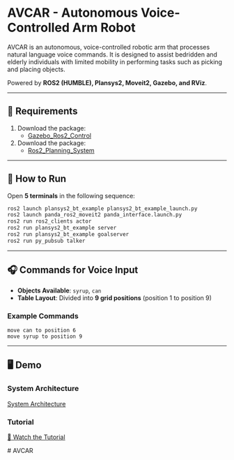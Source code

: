 # AVCAR - Autonomous Voice-Controlled Arm Robot  
AVCAR is an autonomous, voice-controlled robotic arm that processes natural language voice commands. It is designed to assist bedridden and elderly individuals with limited mobility in performing tasks such as picking and placing objects.  

Powered by **ROS2 (HUMBLE), Plansys2, Moveit2, Gazebo, and RViz**.  

---

## 📌 Requirements  
1. Download the package:  
   - [Gazebo_Ros2_Control](https://github.com/ros-controls/gazebo_ros2_control/blob/master/doc/index.rst)  
2. Download the package:  
   - [Ros2_Planning_System](https://github.com/PlanSys2/ros2_planning_system.git)  

---

## 🚀 How to Run  

Open **5 terminals** in the following sequence:

```bash
ros2 launch plansys2_bt_example plansys2_bt_example_launch.py
ros2 launch panda_ros2_moveit2 panda_interface.launch.py
ros2 run ros2_clients actor
ros2 run plansys2_bt_example server
ros2 run plansys2_bt_example goalserver
ros2 run py_pubsub talker
```

---

## 🎧 Commands for Voice Input  
- **Objects Available**: `syrup`, `can`  
- **Table Layout**: Divided into **9 grid positions** (position 1 to position 9)  

### **Example Commands**
```text
move can to position 6
move syrup to position 9
```

---

## 🖥️ Demo  
### System Architecture  
[System Architecture](https://github.com/chytra3/AVCAR-Autonomous-Voice-Controlled-Arm-Robot/blob/240a9fffa0d8bc5b1ae1c5f4ef2e63e2bff4b3e1/System_Architecture.png)  

### Tutorial  
[🎥 Watch the Tutorial](https://github.com/user-attachments/assets/e25855a5-3065-4b58-9640-da1dd22175ec)
   



#   A V C A R 
 
 
